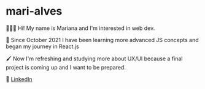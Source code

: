 # mari-alves

👩🏼‍💻 Hi! My name is Mariana and I'm interested in web dev.

:rocket: Since October 2021 I have been learning more advanced JS concepts and began my journey in React.js

:paintbrush: Now I'm refreshing and studying more about UX/UI because a final project is coming up and I want to be prepared.

:briefcase: [LinkedIn](https://www.linkedin.com/in/mariana-alves-a75a94164/)

